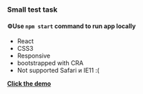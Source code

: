 ### Small test task
#### ⚙️Use `npm start` command to run app locally

- React 
- CSS3 
- Responsive
- bootstrapped with CRA
- Not supported Safari и IE11 :(

**[Click the demo](http://x96325gy.beget.tech/)**

